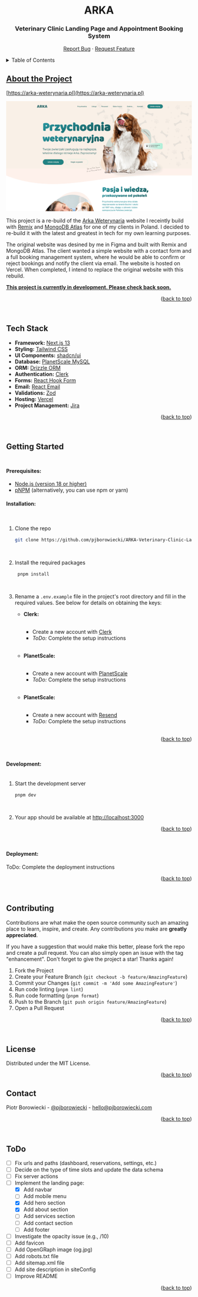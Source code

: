 <div>
  <h1 align="center">ARKA</h1>
  <h3 align="center">Veterinary Clinic Landing Page and Appointment Booking System</h3>
  <p align="center">
    <a href="https://github.com/pjborowiecki/ARKA-Veterinary-Clinic-Landing-Page-and-Appointment-Booking-System.git/issues">Report Bug</a>
    ·
    <a href="https://github.com/pjborowiecki/ARKA-Veterinary-Clinic-Landing-Page-and-Appointment-Booking-System.git/issues">Request Feature</a>
  </p>
</div>

<!-- TABLE OF CONTENTS -->
<details>
  <summary>Table of Contents</summary>
  <ol>
    <li><a href="#about-the-project">About The Project</a></li>
    <li><a href="#feedback-received">Tech Stack</a></li>
    <li><a href="getting-started">Getting Started</li>
    <li><a href="#contributing">Contributing</a></li>
    <li><a href="#license">License</a></li>
    <li><a href="#contact">Contact</a></li>
    <li><a href="#todos">ToDo</li>
  </ol>
</details>

<!-- ABOUT THE PROJECT -->

## About the Project

[https://arka-weterynaria.pl](https://arka-weterynaria.pl)
<br>

![public/images/screenshot](./public/images/screenshots/screenshot.png)
<br>

This project is a re-build of the [Arka Weterynaria](https://arka-weterynaria.pl) website I receintly build with [Remix](https://remix.run/) and [MongoDB Atlas](https://www.mongodb.com/atlas/database) for one of my clients in Poland. I decided to re-build it with the latest and greatest in tech for my own learning purposes.

The original website was desined by me in Figma and built with Remix and MongoDB Atlas. The client wanted a simple website with a contact form and a full booking management system, where he would be able to confirm or reject bookings and notify the client via email. The website is hosted on Vercel. When completed, I intend to replace the original website with this rebuild.

**<u>This project is currently in development. Please check back soon.</u>**

<p align="right">(<a href="#readme-top">back to top</a>)</p>
<br>

## Tech Stack

- **Framework:** [Next.js 13](https://nextjs.org)
- **Styling:** [Tailwind CSS](https://tailwindcss.com)
- **UI Components:** [shadcn/ui](https://ui.shadcn.com)
- **Database:** [PlanetScale MySQL](https://planetscale.com/)
- **ORM:** [Drizzle ORM](https://orm.drizzle.team)
- **Authentication:** [Clerk](https://clerk.com)
- **Forms:** [React Hook Form](https://react-hook-form.com)
- **Email:** [React Email](https://react.email)
- **Validations:** [Zod](https://zod.dev/)
- **Hosting:** [Vercel](https://vercel.com)
- **Project Management:** [Jira](https://www.atlassian.com/software/jira)

<p align="right">(<a href="#readme-top">back to top</a>)</p><br>

## Getting Started <br><br>

#### Prerequisites:

- [Node.js (version 18 or higher)](https://nodejs.org)
- [pNPM](https://pnpm.io) (alternatively, you can use npm or yarn)
  <br>

#### Installation:

<br>

1.  Clone the repo

    ```sh
    git clone https://github.com/pjborowiecki/ARKA-Veterinary-Clinic-Landing-Page-and-Appointment-Booking-System.git
    ```

    <br>

2.  Install the required packages

    ```sh
     pnpm install
    ```

    <br>

3.  Rename a `.env.example` file in the project's root directory and fill in the required values. See below for details on obtaining the keys:
    <br>

    - **Clerk:** <br><br>

      - Create a new account with [Clerk](https://clerk.com)
      - _ToDo:_ Complete the setup instructions <br><br>

    - **PlanetScale:** <br><br>

      - Create a new account with [PlanetScale](https://planetscale.com)
      - _ToDo:_ Complete the setup instructions <br><br>

    - **PlanetScale:** <br><br>

      - Create a new account with [Resend](https://resend.com)
      - _ToDo:_ Complete the setup instructions <br><br>

<p align="right">(<a href="#readme-top">back to top</a>)</p><br>

#### Development: <br><br>

1. Start the development server

   ```sh
   pnpm dev
   ```

   <br>

2. Your app should be available at [http://localhost:3000](https://localhost:3000)
   <br>

<p align="right">(<a href="#readme-top">back to top</a>)</p><br>

#### Deployment:

ToDo: Complete the deployment instructions

<p align="right">(<a href="#readme-top">back to top</a>)</p>
<br>

## Contributing

Contributions are what make the open source community such an amazing place to learn, inspire, and create. Any contributions you make are **greatly appreciated**.

If you have a suggestion that would make this better, please fork the repo and create a pull request. You can also simply open an issue with the tag "enhancement".
Don't forget to give the project a star! Thanks again!

1. Fork the Project
2. Create your Feature Branch (`git checkout -b feature/AmazingFeature`)
3. Commit your Changes (`git commit -m 'Add some AmazingFeature'`)
4. Run code linting (`pnpm lint`)
5. Run code formatting (`pnpm format`)
6. Push to the Branch (`git push origin feature/AmazingFeature`)
7. Open a Pull Request

<p align="right">(<a href="#readme-top">back to top</a>)</p>
<br>

<!-- LICENSE -->

## License

Distributed under the MIT License.

<p align="right">(<a href="#readme-top">back to top</a>)</p>

<!-- CONTACT -->

## Contact

Piotr Borowiecki - [@pjborowiecki](https://www.linkedin.com/in/pjborowiecki/) - hello@pjborowiecki.com

<p align="right">(<a href="#readme-top">back to top</a>)</p>
<br>

<!-- TODO -->

## ToDo

- [ ] Fix urls and paths (dashboard, reservations, settings, etc.)
- [ ] Decide on the type of time slots and update the data schema
- [ ] Fix server actions
- [ ] Implement the landing page:
  - [x] Add navbar
  - [ ] Add mobile menu
  - [x] Add hero section
  - [x] Add about section
  - [ ] Add services section
  - [ ] Add contact section
  - [ ] Add footer
- [ ] Investigate the opacity issue (e.g., /10)
- [ ] Add favicon
- [ ] Add OpenGRaph image (og.jpg)
- [ ] Add robots.txt file
- [ ] Add sitemap.xml file
- [ ] Add site description in siteConfig
- [ ] Improve README

<p align="right">(<a href="#readme-top">back to top</a>)</p>
